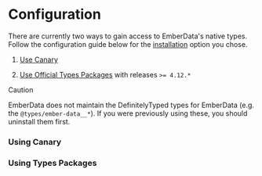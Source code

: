 # Configuration

There are currently two ways to gain access to EmberData's native types.
Follow the configuration guide below for the [installation](./0-installation.md)
option you chose.

1) [Use Canary](#using-canary)

2) [Use Official Types Packages](#using-types-packages)
with releases `>= 4.12.*`


> [!CAUTION]
> EmberData does not maintain the DefinitelyTyped types for 
> EmberData (e.g. the `@types/ember-data__*`). If you were
> previously using these, you should uninstall them first.

### Using Canary



### Using Types Packages
